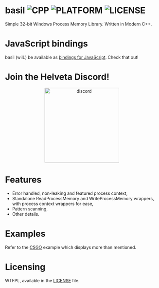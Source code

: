 # basil ![CPP](https://img.shields.io/badge/MADE%20WITH-C%2B%2B-blue) ![PLATFORM](https://img.shields.io/badge/PLATFORM-WINDOWS-blue) ![LICENSE](https://img.shields.io/badge/LICENSE-WTFPL-blue)
Simple 32-bit Windows Process Memory Library. Written in Modern C++.

# JavaScript bindings
basil (wilL) be available as [bindings for JavaScript](https://github.com/cristeigabriel/basil-js). Check that out!

# Join the Helveta Discord!
<p align="center">
  <a href="https://discord.gg/jfT8BJrFQh"><img width="245" src="https://discordapp.com/api/guilds/882976173678817301/widget.png?style=banner3" alt="discord"></a>
</p>


# Features
- Error handled, non-leaking and featured process context,
- Standalone ReadProcessMemory and WriteProcessMemory wrappers, with process context wrappers for ease,
- Pattern scanning,
- Other details.

# Examples
Refer to the [CSGO](https://github.com/cristeigabriel/basil/blob/main/tests/csgo.cc) example which displays more than mentioned.

# Licensing
WTFPL, available in the [LICENSE](https://github.com/cristeigabriel/HelvetaCS/blob/main/LICENSE) file.
